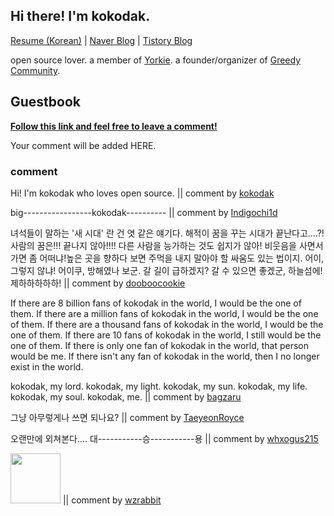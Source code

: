 ## Hi there! I'm kokodak.

[Resume (Korean)](https://kokodak.notion.site/SEUNG-YONG-LEE-f813ea0535224e3aad33cf623ed46d6e) | [Naver Blog](https://blog.naver.com/raylee00) | [Tistory Blog](https://kokodakadokok.tistory.com/)

open source lover. a member of [Yorkie](https://github.com/yorkie-team). a founder/organizer of [Greedy Community](https://discord.gg/tkJ8QZbn6k).

## Guestbook

**[Follow this link and feel free to leave a comment!](https://github.com/kokodak/kokodak/issues/new?assignees=&labels=&projects=&template=guestbook-template.md&title=Hi%2C+kokodak%21)**

Your comment will be added HERE.

### comment

Hi! I'm kokodak who loves open source. || comment by [kokodak](https://github.com/kokodak)

big-----------------kokodak----------
 || comment by [Indigochi1d](https://github.com/Indigochi1d)


녀석들이 말하는 '새 시대' 란 건 엿 같은 얘기다. 해적이 꿈을 꾸는 시대가 끝난다고....?!사람의 꿈은!!! 끝나지 않아!!!! 다른 사람을 능가하는 것도 쉽지가 않아! 비웃음을 사면서 가면 좀 어떠냐!높은 곳을 향하다 보면 주먹을 내지 말아야 할 싸움도 있는 법이지. 어이, 그렇지 않냐! 어이쿠, 방해였나 보군. 갈 길이 급하겠지?
갈 수 있으면 좋겠군, 하늘섬에! 제하하하하하! || comment by [dooboocookie](https://github.com/dooboocookie)

If there are 8 billion fans of kokodak in the world, I would be the one of them.
If there are a million fans of kokodak in the world, I would be the one of them.
If there are a thousand fans of kokodak in the world, I would be the one of them.
If there are 10 fans of kokodak in the world, I still would be the one of them.
If there is only one fan of kokodak in the world, that person would be me.
If there isn't any fan of kokodak in the world, then I no longer exist in the world.

kokodak, my lord.
kokodak, my light.
kokodak, my sun.
kokodak, my life.
kokodak, my soul.
kokodak, me. || comment by [bagzaru](https://github.com/bagzaru)

그냥 아무렇게나 쓰면 되나요?
 || comment by [TaeyeonRoyce](https://github.com/TaeyeonRoyce)

오랜만에 외쳐본다.... 대-----------승-----------용 || comment by [whxogus215](https://github.com/whxogus215)

<img src=https://github.com/user-attachments/assets/dd215829-17b8-4968-9407-8b46bdee3e63 width=80px /> || comment by [wzrabbit](https://github.com/wzrabbit)


